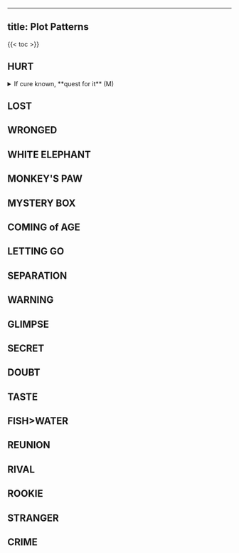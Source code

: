 ___
title: Plot Patterns
---
{{< toc >}}

## HURT
<details>
<summary>If cure known, **quest for it** (M)</summary>

- asdf
</details>

## LOST
## WRONGED
## WHITE ELEPHANT
## MONKEY'S PAW
## MYSTERY BOX
## COMING of AGE
## LETTING GO
## SEPARATION
## WARNING
## GLIMPSE
## SECRET
## DOUBT
## TASTE
## FISH>WATER
## REUNION
## RIVAL
## ROOKIE
## STRANGER
## CRIME


